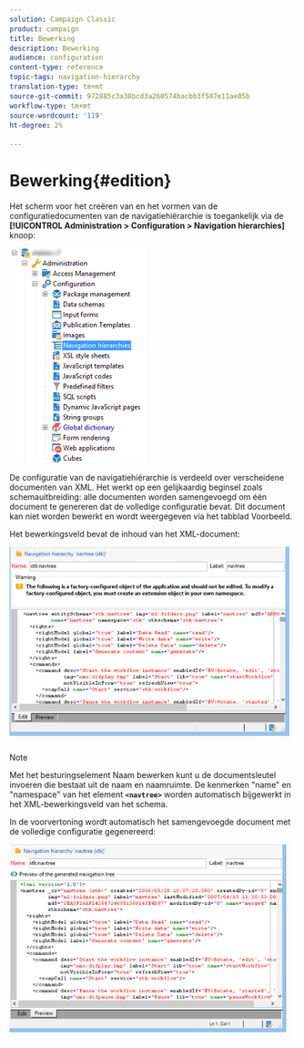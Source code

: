 ```yaml
---
solution: Campaign Classic
product: campaign
title: Bewerking
description: Bewerking
audience: configuration
content-type: reference
topic-tags: navigation-hierarchy
translation-type: tm+mt
source-git-commit: 972885c3a38bcd3a260574bacbb3f507e11ae05b
workflow-type: tm+mt
source-wordcount: '119'
ht-degree: 2%

---
```



# Bewerking{#edition}

Het scherm voor het creëren van en het vormen van de configuratiedocumenten van de navigatiehiërarchie is toegankelijk via de **[!UICONTROL Administration > Configuration > Navigation hierarchies]** knoop:

![](assets/d_ncs_integration_navigation_arbo.png)

De configuratie van de navigatiehiërarchie is verdeeld over verscheidene documenten van XML. Het werkt op een gelijkaardig beginsel zoals schemauitbreiding: alle documenten worden samengevoegd om één document te genereren dat de volledige configuratie bevat. Dit document kan niet worden bewerkt en wordt weergegeven via het tabblad Voorbeeld.

Het bewerkingsveld bevat de inhoud van het XML-document:

![](assets/d_ncs_integration_navigation_edit.png)

>[!NOTE]
>
>Met het besturingselement Naam bewerken kunt u de documentsleutel invoeren die bestaat uit de naam en naamruimte. De kenmerken &quot;name&quot; en &quot;namespace&quot; van het element **`<navtree>`** worden automatisch bijgewerkt in het XML-bewerkingsveld van het schema.

In de voorvertoning wordt automatisch het samengevoegde document met de volledige configuratie gegenereerd:

![](assets/d_ncs_integration_navigation_preview.png)

